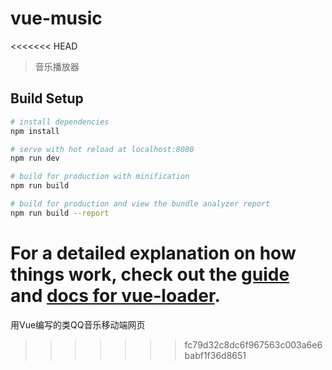 # vue-music
<<<<<<< HEAD

> 音乐播放器

## Build Setup

``` bash
# install dependencies
npm install

# serve with hot reload at localhost:8080
npm run dev

# build for production with minification
npm run build

# build for production and view the bundle analyzer report
npm run build --report
```

For a detailed explanation on how things work, check out the [guide](http://vuejs-templates.github.io/webpack/) and [docs for vue-loader](http://vuejs.github.io/vue-loader).
=======
用Vue编写的类QQ音乐移动端网页
>>>>>>> fc79d32c8dc6f967563c003a6e6babf1f36d8651
